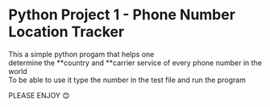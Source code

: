 # Python Project 1 - Phone Number Location Tracker

This a simple python progam that helps one <br/>determine the **country and **carrier service of every phone number in the world<br/>
To be able to use it type the number in the test file and run the program<br/>


PLEASE ENJOY 😊